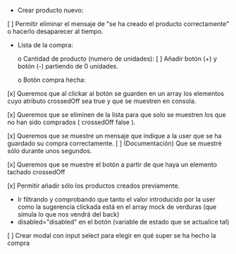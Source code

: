 - Crear producto nuevo:

[ ] Permitir eliminar el mensaje de "se ha creado el producto correctamente" o hacerlo desaparecer al tiempo.


- Lista de la compra:

    o Cantidad de producto (numero de unidades):
      [ ] Añadir botón (+) y botón (-) partiendo de 0 unidades.


    o Botón compra hecha:

[x] Queremos que al clickar al botón se guarden en un array los elementos cuyo atributo crossedOff sea true y que se muestren en consola.

[x] Queremos que se eliminen de la lista para que solo se muestren los que no han sido comprados ( crossedOff false ).

[x] Queremos que se muestre un mensaje que indique a la user que se ha guardado su compra correctamente. 
    [ ] (Documentación) Que se muestré sólo durante unos segundos. 

[x] Queremos que se muestre el botón a partir de que haya un elemento tachado crossedOff 

[x] Permitir añadir sólo los productos creados previamente.

  - Ir filtrando y comprobando que tanto el valor introducido por la user como la sugerencia clickada está en el array mock de verduras (que simula lo que nos vendrá del back)
  - disabled="disabled" en el botón (variable de estado que se actualice tal)


[ ] Crear modal con input select para elegir en qué super se ha hecho la compra

